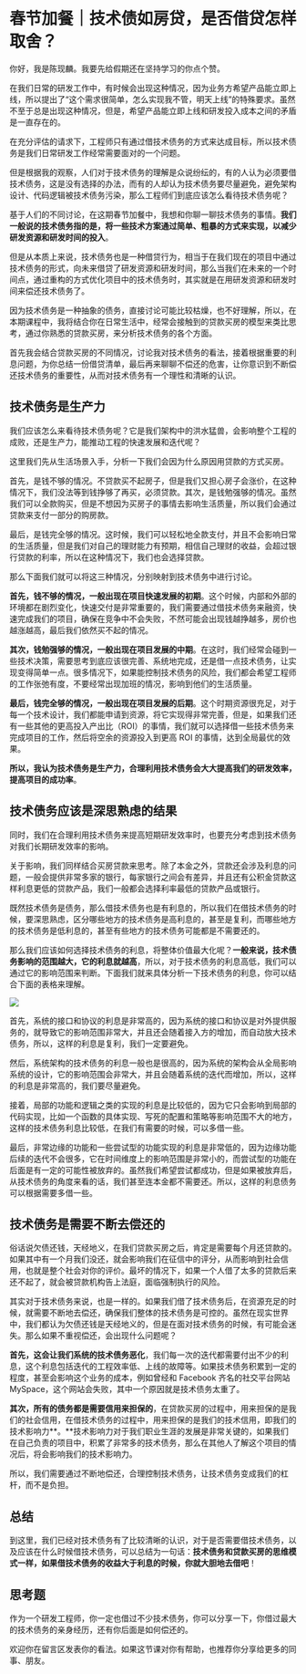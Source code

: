 # 春节加餐｜技术债如房贷，是否借贷怎样取舍？

你好，我是陈现麟。我要先给假期还在坚持学习的你点个赞。

在我们日常的研发工作中，有时候会出现这种情况，因为业务方希望产品能立即上线，所以提出了“这个需求很简单，怎么实现我不管，明天上线”的特殊要求。虽然不至于总是出现这种情况，但是，希望产品能立即上线和研发投入成本之间的矛盾是一直存在的。

在充分评估的请求下，工程师只有通过借技术债务的方式来达成目标，所以技术债务是我们日常研发工作经常需要面对的一个问题。

但是根据我的观察，人们对于技术债务的理解是众说纷纭的，有的人认为必须要借技术债务，这是没有选择的办法，而有的人却认为技术债务要尽量避免，避免架构设计、代码逻辑被技术债务污染，那么工程师们到底应该怎么看待技术债务呢？

基于人们的不同讨论，在这期春节加餐中，我想和你聊一聊技术债务的事情。**我们一般说的技术债务指的是，将一些技术方案通过简单、粗暴的方式来实现，以减少研发资源和研发时间的投入**。

但是从本质上来说，技术债务也是一种借贷行为，相当于在我们现在的项目中通过技术债务的形式，向未来借贷了研发资源和研发时间，那么当我们在未来的一个时间点，通过重构的方式优化项目中的技术债务时，其实就是在用研发资源和研发时间来偿还技术债务了。

<!-- [[[read_end]]] -->

因为技术债务是一种抽象的债务，直接讨论可能比较枯燥，也不好理解，所以，在本期课程中，我将结合你在日常生活中，经常会接触到的贷款买房的模型来类比思考，通过你熟悉的贷款买房，来分析技术债务的各个方面。

首先我会结合贷款买房的不同情况，讨论我对技术债务的看法，接着根据重要的利息问题，为你总结一份借贷清单，最后再来聊聊不偿还的危害，让你意识到不断偿还技术债务的重要性，从而对技术债务有一个理性和清晰的认识。

## 技术债务是生产力

我们应该怎么来看待技术债务呢？它是我们架构中的洪水猛兽，会影响整个工程的成败，还是生产力，能推动工程的快速发展和迭代呢？

这里我们先从生活场景入手，分析一下我们会因为什么原因用贷款的方式买房。

首先，是钱不够的情况。不贷款买不起房子，但是我们又担心房子会涨价，在这种情况下，我们没法等到钱挣够了再买，必须贷款。其次，是钱勉强够的情况。虽然我们可以全款购买，但是不想因为买房子的事情去影响生活质量，所以我们会通过贷款来支付一部分的购房款。

最后，是钱完全够的情况。这时候，我们可以轻松地全款支付，并且不会影响日常的生活质量，但是我们对自己的理财能力有预期，相信自己理财的收益，会超过银行贷款的利率，所以在这种情况下，我们也会选择贷款。

那么下面我们就可以将这三种情况，分别映射到技术债务中进行讨论。

**首先，钱不够的情况，一般出现在项目快速发展的初期**。这个时候，内部和外部的环境都在剧烈变化，快速交付是非常重要的，我们需要通过借技术债务来融资，快速完成我们的项目，确保在竞争中不会失败，不然可能会出现钱越挣越多，房价也越涨越高，最后我们依然买不起的情况。

**其次，钱勉强够的情况，一般出现在项目发展的中期**。在这时，我们经常会碰到一些技术决策，需要思考到底应该很完善、系统地完成，还是借一点技术债务，让实现变得简单一点。很多情况下，如果能控制技术债务的风险，我们都会希望工程师的工作张弛有度，不要经常出现加班的情况，影响到他们的生活质量。

**最后，钱完全够的情况，一般出现在项目发展的后期**。这个时期资源很充足，对于每一个技术设计，我们都能申请到资源，将它实现得非常完善，但是，如果我们还有一些其他的更高投入产出比（ROI）的事情，我们就可以选择借一些技术债务来完成项目的工作，然后将空余的资源投入到更高 ROI 的事情，达到全局最优的效果。

**所以，我认为技术债务是生产力，合理利用技术债务会大大提高我们的研发效率，提高项目的成功率**。

## 技术债务应该是深思熟虑的结果

同时，我们在合理利用技术债务来提高短期研发效率时，也要充分考虑到技术债务对我们长期研发效率的影响。

关于影响，我们同样结合买房贷款来思考。除了本金之外，贷款还会涉及利息的问题，一般会提供非常多家的银行，每家银行之间会有差异，并且还有公积金贷款这样利息更低的贷款产品，我们一般都会选择利率最低的贷款产品或银行。

既然技术债务是债务，那么借技术债务也是有利息的，所以我们在借技术债务的时候，要深思熟虑，区分哪些地方的技术债务是高利息的，甚至是复利，而哪些地方的技术债务是低利息的，甚至有些地方的技术债务可能都是不需要还的。

那么我们应该如何选择技术债务的利息，将整体价值最大化呢？**一般来说，技术债务影响的范围越大，它的利息就越高**，所以，对于技术债务的利息高低，我们可以通过它的影响范围来判断。下面我们就来具体分析一下技术债务的利息，你可以结合下面的表格来理解。<br>

![](<https://static001.geekbang.org/resource/image/3c/c2/3c88fb5e6a50b98782e8f614349403c2.jpg?wh=2284x1259>)<br>

 首先，系统的接口和协议的利息是非常高的，因为系统的接口和协议是对外提供服务的，就导致它的影响范围非常大，并且还会随着接入方的增加，而自动放大技术债务，所以，这样的利息是复利，我们一定要避免。

然后，系统架构的技术债务的利息一般也是很高的，因为系统的架构会从全局影响系统的设计，它的影响范围会非常大，并且会随着系统的迭代而增加，所以，这样的利息是非常高的，我们要尽量避免。

接着，局部的功能和逻辑之类的实现的利息是比较低的，因为它只会影响到局部的代码实现，比如一个函数的具体实现、写死的配置和策略等影响范围不大的地方，这样的技术债务利息比较低，在我们有需要的时候，可以多借一些。

最后，非常边缘的功能和一些尝试型的功能实现的利息是非常低的，因为边缘功能后续的迭代不会很多，它在时间维度上的影响范围是非常小的，而尝试型的功能在后面是有一定的可能性被放弃的。虽然我们希望尝试都成功，但是如果被放弃后，从技术债务的角度来看的话，我们甚至连本金都不需要还。所以，这样的利息债务可以根据需要多借一些。

## 技术债务是需要不断去偿还的

俗话说欠债还钱，天经地义，在我们贷款买房之后，肯定是需要每个月还贷款的。如果其中有一个月我们没还，就会影响我们在征信中的评分，从而影响到社会信用，也就是整个社会对你的评价。最坏的情况下，如果一个人借了太多的贷款后来还不起了，就会被贷款机构告上法庭，面临强制执行的风险。

其实对于技术债务来说，也是一样的。如果我们借了技术债务后，在资源充足的时候，就需要不断地去偿还，确保我们整体的技术债务是可控的。虽然在现实世界中，我们都认为欠债还钱是天经地义的，但是在面对技术债务的时候，有可能会迷失。那么如果不重视偿还，会出现什么问题呢？

**首先，这会让我们系统的技术债务恶化**，我们每一次的迭代都需要付出不少的利息，这个利息包括迭代的工程效率低、上线的故障等。如果技术债务积累到一定的程度，甚至会影响这个业务的成本，例如曾经和 Facebook 齐名的社交平台网站 MySpace，这个网站会失败，其中一个原因就是技术债务太重了。

**其次，所有的债务都是需要信用来担保的**，在贷款买房的过程中，用来担保的是我们的社会信用，在借技术债务的过程中，用来担保的是我们的技术信用，即我们的技术影响力**。**技术影响力对于我们职业生涯的发展是非常关键的，如果我们在自己负责的项目中，积累了非常多的技术债务，那么在其他人了解这个项目的情况后，将会影响我们的技术影响力。

所以，我们需要通过不断地偿还，合理控制技术债务，让技术债务变成我们的杠杆，而不是负担。

## 总结

到这里，我们已经对技术债务有了比较清晰的认识，对于是否需要借技术债务，以及应该在什么时候借技术债务，可以总结为一句话：**技术债务和贷款买房的思维模式一样，如果借技术债务的收益大于利息的时候，你就大胆地去借吧**！

## 思考题

作为一个研发工程师，你一定也借过不少技术债务，你可以分享一下，你借过最大的技术债务的亲身经历，还有你后面是如何偿还的。

欢迎你在留言区发表你的看法。如果这节课对你有帮助，也推荐你分享给更多的同事、朋友。

